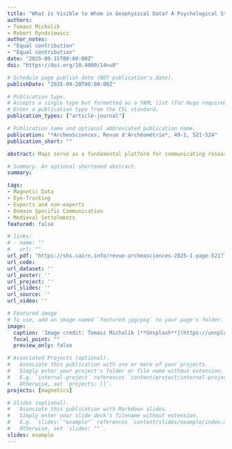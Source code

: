 ```yaml
---
title: "What is Visible to Whom in Geophysical Data? A Psychological Study on the Analysis of Magnetic Maps from Soba (Sudan)"
authors:
- Tomasz Michalik
- Robert Ryndziewicz
author_notes:
- "Equal contribution"
- "Equal contribution"
date: "2025-09-15T00:00:00Z"
doi: "https://doi.org/10.4000/14nu0"

# Schedule page publish date (NOT publication's date).
publishDate: "2025-09-20T00:00:00Z"

# Publication type.
# Accepts a single type but formatted as a YAML list (for Hugo requirements).
# Enter a publication type from the CSL standard.
publication_types: ["article-journal"]

# Publication name and optional abbreviated publication name.
publication: "*ArcheoSciences, Revue d'Archéométrie*, 49-1, 521-524"
publication_short: ""

abstract: Maps serve as a fundamental platform for communicating research results from experts in geophysical methods to archaeologists. But what is visible in magnetic data to recipients with different levels of knowledge? Can eye-tracking support communication between experts and archaeologists? Our study indicates that experts in magnetometry detected almost 16% more features than archaeologists, and that psychological tools may aid communication among recipients of geophysical data.

# Summary. An optional shortened abstract.
summary:

tags:
- Magnetic Data
- Eye-Tracking
- Experts and non-experts
- Domain Specific Communication
- Medieval Settelments
featured: false

# links:
# - name: ""
#   url: ""
url_pdf: "https://shs.cairn.info/revue-archeosciences-2025-1-page-521?lang=en#s1n1"
url_code: 
url_dataset: ''
url_poster: ''
url_project: ''
url_slides: ''
url_source: ''
url_video: ''

# Featured image
# To use, add an image named `featured.jpg/png` to your page's folder. 
image:
  caption: 'Image credit: Tomasz Michalik [**Unsplash**](https://unsplash.com/photos/jdD8gXaTZsc)'
  focal_point: ""
  preview_only: false

# Associated Projects (optional).
#   Associate this publication with one or more of your projects.
#   Simply enter your project's folder or file name without extension.
#   E.g. `internal-project` references `content/project/internal-project/index.md`.
#   Otherwise, set `projects: []`.
projects: [magnetics]

# Slides (optional).
#   Associate this publication with Markdown slides.
#   Simply enter your slide deck's filename without extension.
#   E.g. `slides: "example"` references `content/slides/example/index.md`.
#   Otherwise, set `slides: ""`.
slides: example
---
```

